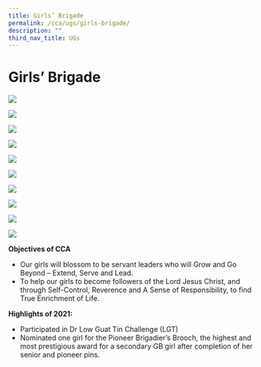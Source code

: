 ```yaml
---
title: Girls’ Brigade
permalink: /cca/ugs/girls-brigade/
description: ""
third_nav_title: UGs
---
```

# **Girls’ Brigade**

![](/images/Annual-Camp-Nov-19_1-1024x768.jpg)

![](/images/Annual-Camp-Nov-19_2-1024x768.jpg)

![](/images/Feb-Valentine-Special-1024x768.jpg)

![](/images/NDP-2020_2-1024x701.jpg)

![](/images/IMG_3354-1024x819.jpeg)

![](/images/P1011408-1024x576.jpg)

![](/images/P1011796-1024x576.jpg)

![](/images/P1011868-1024x740.jpg)

![](/images/IMG_2935-1024x768.jpg)

![](/images/IMG_2936-1024x768.jpg)

**Objectives of CCA**

*   Our girls will blossom to be servant leaders who will Grow and Go Beyond – Extend, Serve and Lead.
*   To help our girls to become followers of the Lord Jesus Christ, and through Self-Control, Reverence and A Sense of Responsibility, to find True Enrichment of Life.

**Highlights of 2021:**

*   Participated in Dr Low Guat Tin Challenge (LGT)
*   Nominated one girl for the Pioneer Brigadier’s Brooch, the highest and most prestigious award for a secondary GB girl after completion of her senior and pioneer pins.